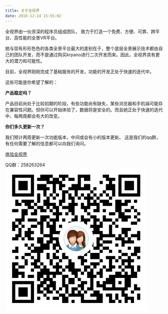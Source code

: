 ```yaml
---
title: 关于全视界
date: 2016-12-24 15:55:02
---
```


全视界由一伙资深的程序员组成团队， 致力于打造一个免费、方便、可靠、跨平台、高性能的全景VR平台。

她与现有形形色色的各类全景平台最大的差别在于，整个底层全景展示技术都由自己的团队开发，而不是通过购买krpano进行二次开发而来。因此，全视界具有更大的潜力和可能性。

目前，全视界刚刚完成了基础服务的开发，功能的开发正处于快速的迭代中。

这些可能是你希望了解的：

**产品稳定吗？**

产品目前尚处于比较初期的阶段，有些功能尚有缺失，某些浏览器和手机端可能存在兼容性问题。但你可以开始体验了，数据将是安全的。而且她正处于快速的迭代中，每两周都会有大的改变。

**你们多久更新一次？**

我们预计两周更新一次功能版本，中间或会有小的版本更新。
这是我们的qq群，有任何需要了解的信息都可以向我们询问。

[体验全视界](https://www.union-earth.com)

QQ群：258263264
![](/imgs/qq-qrcode.png)
